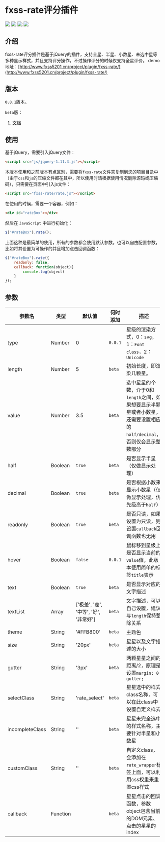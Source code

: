 # fxss-rate评分插件 #

![](https://img.shields.io/badge/language-javascript-green.svg)
![](https://img.shields.io/badge/Dependencies-jQuery-brightgreen.svg)
![](https://img.shields.io/badge/license-MIT-blue.svg)
[![](https://codebeat.co/assets/svg/badges/A-398b39-669406e9e1b136187b91af587d4092b0160370f271f66a651f444b990c2730e9.svg)](https://codebeat.co/projects/github-com-fxss5201-fxss-rate-master)

## 介绍 ##

fxss-rate评分插件是基于jQuery的插件，支持全星、半星、小数星、未选中星等多种显示样式，并且支持评分操作，不过操作评分的时候仅支持全星评价。
demo地址：[http://www.fxss5201.cn/project/plugin/fxss-rate/](http://www.fxss5201.cn/project/plugin/fxss-rate/)

## 版本 ##

`0.0.1`版本。

`beta`版：

1. [文档](https://github.com/fxss5201/fxss-rate/wiki/beta-%E7%89%88)

## 使用 ##

基于jQuery，需要引入jQuery文件：

```HTML
<script src="js/jquery-1.11.3.js"></script>
```

本版本使用和之前版本有点区别，需要将`fxss-rate`文件夹复制到您的项目目录中（由于`css`和`js`的压缩文件都在其中，所以使用时请根据使用情况删除源码或压缩码），只需要在页面中引入js文件：

```HTML
<script src="fxss-rate/rate.js"></script>
```

在使用的时候，需要一个容器，例如：

```HTML
<div id="rateBox"></div>
```

然后在 `JavaScript` 中进行初始化：

```JavaScript
$("#rateBox").rate();
```

上面这种是最简单的使用，所有的参数都会使用默认参数。也可以自由配置参数，比如将其设置为可操作的并且增加点击回调函数：

```JavaScript
$("#rateBox").rate({
    readonly: false,
    callback: function(object){
        console.log(object)
    }
});
```

## 参数 ##

|参数名|类型|默认值|何时添加|描述|
|----|----|----|----|----|
|type|Number|0|`0.0.1`|星级的渲染方式，0：`svg`，1：`Font class`，2：`Unicode`|
|length|Number|5|`beta`|初始长度，即渲染几颗星。|
|value|Number|3.5|`beta`|选中星星的个数，介于0和`length`之间，如果想要显示半颗星或者小数星，还需要设置相应的`half/decimal`，否则仅会显示整数部分|
|half|Boolean|`true`|`beta`|是否显示半星（仅做显示处理）|
|decimal|Boolean|`true`|`beta`|是否根据小数来显示小数星（仅做显示处理，优先级高于`half`）|
|readonly|Boolean|`true`|`beta`|是否只读，如果设置为只读，则设置`callback`回调函数也无用|
|hover|Boolean|`false`|`0.0.1`|鼠标移到星级上是否显示当前的`value`值，此版本使用简单的标签`title`表示|
|text|Boolean|`true`|`beta`|是否显示对应的文字描述|
|textList|Array|['极差', '差', '中等', '好', '非常好']|`beta`|文字描述，可以自己设置，建议与`length`保持整除关系|
|theme|String|'#FFB800'|`beta`|主题色|
|size|String|'20px'|`beta`|星星以及文字描述的大小|
|gutter|String|'3px'|`beta`|两颗星星之间的距离/2，原理是设置`margin: 0 gutter;`|
|selectClass|String|'rate_select'|`beta`|星星选中的样式class名称，可以在此class中设置自定义样式|
|incompleteClass|String|''|`beta`|星星未完全选中的样式名称，主要针对半星和小数星|
|customClass|String|''|`beta`|自定义class，会添加在`rate_wrapper`标签上面，可以利用css权重来重置css样式|
|callback|Function||`beta`|星星点击的回调函数，参数object包含当前的DOM元素、点击的星星的index|
